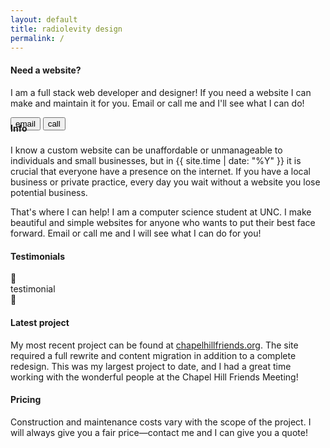 ```yaml
---
layout: default
title: radiolevity design
permalink: /
---
```


#### Need a website?

I am a full stack web developer and designer! If you need a website I can make
and maintain it for you. Email or call me and I'll see what I can do!

<span class="center">
  <a style="text-decoration: none" href="mailto:radiolevity.design@gmail.com"><button style="text-decoration: none" class="button-primary">email</button></a>
  <a href="tel:+1-919-442-8362"><button class="button-primary">call</button></a>
</span>

<h4 style="margin-top: -12px;">Info</h4>

I know a custom website can be unaffordable or unmanageable to individuals and
small businesses, but in {{ site.time | date: "%Y" }} it is crucial that
everyone have a presence on the internet. If you have a local business or
private practice, every day you wait without a website you lose potential
business.

That's where I can help! I am a computer science student at UNC. I make
beautiful and simple websites for anyone who wants to put their best face
forward. Email or call me and I will see what I can do for you!

<h4>Testimonials</h4>
<div id="testimonials">
  <div class="arrow" id="left-arrow">
    <span class="icon"></span>
  </div>
  <div id="paper">testimonial</div>
  <div class="arrow" id="right-arrow">
    <span class="icon"></span>
  </div>
</div>

#### Latest project
My most recent project can be found at <a href="https://chapelhillfriends.org">
chapelhillfriends.org</a>. The site required a full rewrite and content
migration in addition to a complete redesign. This was my largest project to
date, and I had a great time working with the wonderful people at the Chapel
Hill Friends Meeting!

#### Pricing

Construction and maintenance costs vary with the scope of the project. I will
always give you a fair price—contact me and I can give you a quote!